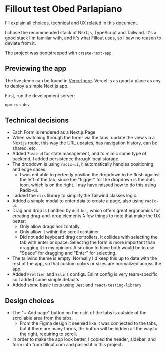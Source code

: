 # Fillout test Obed Parlapiano

I'll explain all choices, technical and UX related in this document.

I chose the recommended stack of Next.js, TypeScript and Tailwind. It's a good stack I'm familiar with, and it's what Fillout uses, so I saw no reason to deviate from it.

The project was bootstrapped with `create-next-app`.

## Previewing the app

The live demo can be found in [Vercel here](https://fillout-test-eta.vercel.app/page/other). Vercel is as good a place as any to deploy a simple Next.js app.

First, run the development server:

```bash
npm run dev
```

## Technical decisions

- Each Form is rendered as a Next.js Page
- When switching through the forms via the tabs, update the view via a Next.js route, this way the URL updates, has navigation history, can be shared, etc.
- Added `Zustand` for state management, and to mimic some type of backend, I added persistence through local storage.
- The dropdown is using `radix-ui`, it automatically handles positioning and edge cases
  - I was not able to perfectly position the dropdown to be flush against the left of the tab, since the "trigger" for the dropdown is the dots icon, which is on the right. I may have missed how to do this using Radix-ui.
- I added the `clxs` library to simplify the Tailwind classes logic.
- Added a simple modal to enter data to create a page, also using `radix-ui`
- Drag and drop is handled by `dnd-kit`, which offers great ergonomics for creating drag-and-drop elements A few things to note that make the UX better:
  - Only allow drags horizontally
  - Only allow it within the scroll container
  - Did not add keyboard drag controllers. It collides with selecting the tab with enter or space. Selecting the form is more important than dragging it in my opinion. A solution to have both would be to use "Space" for dragging and "Enter" for selecting.
- The tailwind theme is empty. Normally I'd keep this up to date with the rest of the app, so that custom colors or sizes are normalized across the app.
- Added `Prettier` and `Eslint` configs. Eslint config is very team-specific, so I added some simple defaults.
- Added some basic tests using `Jest` and `react-testing-library`

## Design choices

- The "+ Add page" button on the right of the tabs is outside of the scrollable area from the tabs.
  - From the Figma design it seemed like it was connected to the tabs, but if there are many forms, the button will be hidden all the way to the right, requiring to scroll.
- In order to make the app look better, I copied the header, sidebar, and form info from fillout.com and pasted it in this project. 
